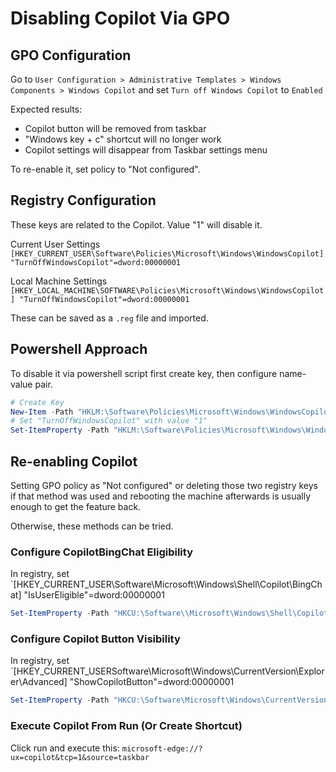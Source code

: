 # Disabling Copilot Via GPO

## GPO Configuration

Go to `User Configuration > Administrative Templates > Windows Components > Windows Copilot` and set `Turn off Windows Copilot` to `Enabled`

Expected results:
* Copilot button will be removed from taskbar
* "Windows key + c" shortcut will no longer work
* Copilot settings will disappear from Taskbar settings menu

To re-enable it, set policy to "Not configured".


## Registry Configuration

These keys are related to the Copilot. Value "1" will disable it.

Current User Settings
`[HKEY_CURRENT_USER\Software\Policies\Microsoft\Windows\WindowsCopilot] "TurnOffWindowsCopilot"=dword:00000001`

Local Machine Settings
`[HKEY_LOCAL_MACHINE\SOFTWARE\Policies\Microsoft\Windows\WindowsCopilot] "TurnOffWindowsCopilot"=dword:00000001`

These can be saved as a `.reg` file and imported.

## Powershell Approach

To disable it via powershell script first create key, then configure name-value pair.

```powershell
# Create Key
New-Item -Path "HKLM:\Software\Policies\Microsoft\Windows\WindowsCopilot"  
# Set "TurnOffWindowsCopilot" with value "1"
Set-ItemProperty -Path "HKLM:\Software\Policies\Microsoft\Windows\WindowsCopilot" -Name "TurnOffWindowsCopilot" -Value 1
```

## Re-enabling Copilot

Setting GPO policy as "Not configured" or deleting those two registry keys if that method was used and rebooting the machine afterwards is usually enough to get the feature back.

Otherwise, these methods can be tried.

### Configure CopilotBingChat Eligibility

In registry, set `[HKEY_CURRENT_USER\Software\\Microsoft\Windows\Shell\Copilot\BingChat] "IsUserEligible"=dword:00000001

```powershell
Set-ItemProperty -Path "HKCU:\Software\\Microsoft\Windows\Shell\Copilot\BingChat" -name "IsUSerEligible" -value 1
```
  
### Configure Copilot Button Visibility

In registry, set `[HKEY_CURRENT_USERSoftware\Microsoft\Windows\CurrentVersion\Explorer\Advanced] "ShowCopilotButton"=dword:00000001

```powershell
Set-ItemProperty -Path "HKCU:\Software\Microsoft\Windows\CurrentVersion\Explorer\Advanced\" -name ShowCopilotButton -value 1  
```


### Execute Copilot From Run (Or Create Shortcut)

Click run and execute this: `microsoft-edge://?ux=copilot&tcp=1&source=taskbar`
